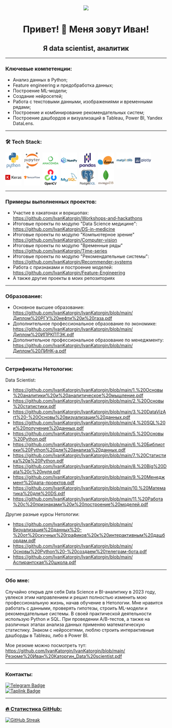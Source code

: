 <div id="header" align="center">
  <img src="https://media4.giphy.com/media/v1.Y2lkPTc5MGI3NjExd3FzdjltZ2V4ZjVmZTEycmpzcThicmQ1bGN5ZDl6N3Z1YnBodTU5dyZlcD12MV9pbnRlcm5hbF9naWZfYnlfaWQmY3Q9cw/S8TzUKzRPjepzJx37U/giphy.gif" width="200"/>

  # Привет! 👋 Меня зовут Иван!
  ## Я data scientist, аналитик
</div>

---
### Ключевые компетенции:
- Анализ данных в Python;
- Feature engineering и предобработка данных;
-	Построение ML-модели;	
-	Создание нейросетей;
-	Работа с текстовыми данными, изображениями и временными рядами;
-	Построение и комбинирование рекомендательных систем;
-	Построение дашбордов и визуализаций в Tableau, Power BI, Yandex DataLens.

---
### :hammer_and_wrench: Tech Stack:
<div>
  <img src="https://github.com/devicons/devicon/blob/master/icons/python/python-original-wordmark.svg" title="Python" alt="Python" width="50" height="50"/>&nbsp;
  <img src="https://github.com/devicons/devicon/blob/master/icons/jupyter/jupyter-original-wordmark.svg" title="Jupyter" alt="Jupyter" width="50" height="50"/>&nbsp;
  <img src="https://github.com/devicons/devicon/blob/master/icons/anaconda/anaconda-original-wordmark.svg" title="Anaconda" alt="Anaconda" width="50" height="50"/>&nbsp;
  <img src="https://github.com/devicons/devicon/blob/master/icons/numpy/numpy-original-wordmark.svg" title="Numpy" alt="Numpy" width="50" height="50"/>&nbsp;
  <img src="https://github.com/devicons/devicon/blob/master/icons/pandas/pandas-original-wordmark.svg" title="Pandas" alt="Pandas" width="50" height="50"/>&nbsp;
  <img src="https://github.com/devicons/devicon/blob/master/icons/scikitlearn/scikitlearn-original.svg" title="Scikitlearn" alt="Scikitlearn" width="50" height="50"/>&nbsp;
  <img src="https://github.com/devicons/devicon/blob/master/icons/matplotlib/matplotlib-original-wordmark.svg" title="Matplotlib" alt="Matplotlib" width="50" height="50"/>&nbsp;
  <img src="https://github.com/devicons/devicon/blob/master/icons/plotly/plotly-original-wordmark.svg" title="Plotly" alt="Plotly" width="50" height="50"/>&nbsp;
  <img src="https://github.com/devicons/devicon/blob/master/icons/keras/keras-original-wordmark.svg" title="Keras" alt="Keras" width="50" height="50"/>&nbsp;
  <img src="https://github.com/devicons/devicon/blob/master/icons/tensorflow/tensorflow-original-wordmark.svg" title="Tensorflow" alt="Tensorflow" width="50" height="50"/>&nbsp;
  <img src="https://github.com/devicons/devicon/blob/master/icons/opencv/opencv-original-wordmark.svg"  title="OpenCV" alt="OpenCV" width="50" height="50"/>&nbsp;
  <img src="https://github.com/devicons/devicon/blob/master/icons/mysql/mysql-original-wordmark.svg" title="MySQL"  alt="MySQL" width="50" height="50"/>&nbsp;
  <img src="https://github.com/devicons/devicon/blob/master/icons/postgresql/postgresql-original-wordmark.svg" title="PostgreSQL" alt="PostgreSQL" width="50" height="50"/>&nbsp;
  <img src="https://github.com/devicons/devicon/blob/master/icons/mongodb/mongodb-original-wordmark.svg" title="Mongodb" alt="Mongodb" width="50" height="50"/>&nbsp;
</div>

---
### Примеры выполненных проектов:
- Участие в хакатонах и воркшопах: https://github.com/IvanKatorgin/Workshops-and-hackathons
- Итоговые проекты по модулю "Data Science медицине": https://github.com/IvanKatorgin/DS-in-medicine
- Итоговые проекты по модулю "Компьютерное зрение" https://github.com/IvanKatorgin/Computer-vision
- Итоговые проекты по модулю "Временные ряды" https://github.com/IvanKatorgin/Time-series
- Итоговые проекты по модулю "Рекомендательные системы": https://github.com/IvanKatorgin/Recommender-systems
- Работа с признаками и построение моделей: https://github.com/IvanKatorgin/Feature-Engineering
- А также другие проекты в моих репозиториях

---
### Образование:
- Основное высшее образование: https://github.com/IvanKatorgin/IvanKatorgin/blob/main/Диплом%20РГУ%20нефти%20и%20газа.pdf
- Дополнительное профессиональное образование по экономике: https://github.com/IvanKatorgin/IvanKatorgin/blob/main/Диплом%20ИПРКПТЭК.pdf
- Дополнительное профессиональное образование по менеджменту: https://github.com/IvanKatorgin/IvanKatorgin/blob/main/Диплом%20ЛИНК-а.pdf

---
### Сетрификаты Нетологии:

Data Scientist:
- https://github.com/IvanKatorgin/IvanKatorgin/blob/main/1.%20Основы%20аналитики%20и%20аналитическое%20мышление.pdf
- https://github.com/IvanKatorgin/IvanKatorgin/blob/main/2.%20Основы%20статистики.pdf
- https://github.com/IvanKatorgin/IvanKatorgin/blob/main/3.%20DataVizArt%20-%20Основы%20визуализации%20данных.pdf
- https://github.com/IvanKatorgin/IvanKatorgin/blob/main/4.%20SQL%20и%20получение%20данных.pdf
- https://github.com/IvanKatorgin/IvanKatorgin/blob/main/5.%20Основы%20Python.pdf
- https://github.com/IvanKatorgin/IvanKatorgin/blob/main/6.%20Библиотеки%20Python%20для%20анализа%20данных.pdf
- https://github.com/IvanKatorgin/IvanKatorgin/blob/main/7.%20Статистика%20в%20Python.pdf
- https://github.com/IvanKatorgin/IvanKatorgin/blob/main/8.%20Big%20Data%20с%20нуля.pdf
- https://github.com/IvanKatorgin/IvanKatorgin/blob/main/9.%20Менеджмент%20дата-проектов.pdf
- https://github.com/IvanKatorgin/IvanKatorgin/blob/main/10.%20Математика%20для%20DS.pdf
- https://github.com/IvanKatorgin/IvanKatorgin/blob/main/11.%20Работа%20с%20признаками%20и%20построение%20моделей.pdf

Другие разные курсы Нетологии:
- https://github.com/IvanKatorgin/IvanKatorgin/blob/main/Визуализация%20данных%20-%20от%20скучных%20графиков%20к%20интерактивным%20дашбордам.pdf
- https://github.com/IvanKatorgin/IvanKatorgin/blob/main/Основы%20Python%20-%20создаем%20телеграм-бота.pdf
- https://github.com/IvanKatorgin/IvanKatorgin/blob/main/Аспирантская%20школа.pdf

---
### Обо мне:
Случайно открыв для себя Data Science и BI-аналитику в 2023 году, увлекся этим направлением и решил полностью изменить мою профессиональную жизнь, начав обучение в Нетологии.
Мне нравится работать с данными, проверять гипотезы, строить ML-модели и рекомендательные системы. В своей практической деятельности использую Python и SQL. При проведении А/В-тестов, а также на различных этапах анализа данных применяю математическую статистику. Знаком с нейросетями, люблю строить интерактивные дашборды в Tableau, либо в Power BI.

Мое резюме можно посмотреть тут: https://github.com/IvanKatorgin/IvanKatorgin/blob/main/Резюме%20Иван%20Каторгин_Data%20scientist.pdf

---
### Контакты:
<div>
  <div>
    <a href="https://t.me/IvanKatorgin">
      <img src="https://img.shields.io/badge/Telegram-blue?style=for-the-badge&logo=Telegram&logoColor=white" width="200" height="50" alt="Telegram Badge"/>
  <div>

  <div>
    <a href="https://taplink.cc/ivankatorgin">
      <img src="https://img.shields.io/badge/Taplink-black?style=for-the-badge&logo=Taplink&logoColor=white" width="200" height="50" alt="Taplink Badge"/>
  <div>
<div>

---
### :fire: Статистика GitHub:
[![GitHub Streak](https://github-readme-streak-stats.herokuapp.com?user=IvanKatorgin&theme=github-dark&locale=ru&date_format=j%20M%5B%20Y%5D)](https://git.io/streak-stats)
